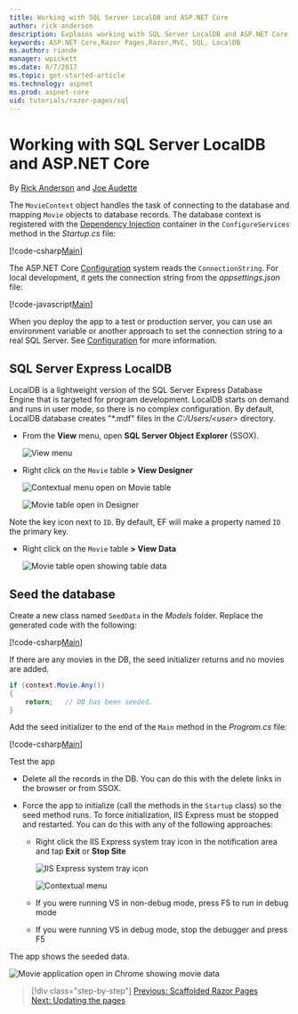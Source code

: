```yaml
---
title: Working with SQL Server LocalDB and ASP.NET Core
author: rick-anderson
description: Explains working with SQL Server LocalDB and ASP.NET Core.
keywords: ASP.NET Core,Razor Pages,Razor,MVC, SQL, LocalDB
ms.author: riande
manager: wpickett
ms.date: 8/7/2017
ms.topic: get-started-article
ms.technology: aspnet
ms.prod: aspnet-core
uid: tutorials/razor-pages/sql
---
```

# Working with SQL Server LocalDB and ASP.NET Core

By [Rick Anderson](https://twitter.com/RickAndMSFT) and [Joe Audette](https://twitter.com/joeaudette) 

The `MovieContext` object handles the task of connecting to the database and mapping `Movie` objects to database records. The database context is registered with the [Dependency Injection](xref:fundamentals/dependency-injection) container in the `ConfigureServices` method in the *Startup.cs* file:

[!code-csharp[Main](razor-pages-start/sample/RazorPagesMovie/Startup.cs?name=snippet_ConfigureServices&highlight=6-7)]

The ASP.NET Core [Configuration](xref:fundamentals/configuration) system reads the `ConnectionString`. For local development, it gets the connection string from the *appsettings.json* file:

[!code-javascript[Main](razor-pages-start/sample/RazorPagesMovie/appsettings.json?highlight=2&range=8-10)]

When you deploy the app to a test or production server, you can use an environment variable or another approach to set the connection string to a real SQL Server. See [Configuration](xref:fundamentals/configuration) for more information.

## SQL Server Express LocalDB

LocalDB is a lightweight version of the SQL Server Express Database Engine that is targeted for program development. LocalDB starts on demand and runs in user mode, so there is no complex configuration. By default, LocalDB database creates "\*.mdf" files in the *C:/Users/\<user\>* directory.

* From the **View** menu, open **SQL Server Object Explorer** (SSOX).

  ![View menu](sql/_static/ssox.png)

* Right click on the `Movie` table **> View Designer**

  ![Contextual menu open on Movie table](sql/_static/design.png)

  ![Movie table open in Designer](sql/_static/dv.png)

Note the key icon next to `ID`. By default, EF will make a property named `ID` the primary key.

* Right click on the `Movie` table **> View Data**

  ![Movie table open showing table data](sql/_static/vd22.png)

## Seed the database

Create a new class named `SeedData` in the *Models* folder. Replace the generated code with the following:

[!code-csharp[Main](razor-pages-start/sample/RazorPagesMovie/Models/SeedData.cs?name=snippet_1)]

If there are any movies in the DB, the seed initializer returns and no movies are added.

```csharp
if (context.Movie.Any())
{
    return;   // DB has been seeded.
}
```

Add the seed initializer to the end of the `Main` method in the *Program.cs* file:

[!code-csharp[Main](razor-pages-start/sample/RazorPagesMovie/Program.cs?highlight=6,17-32)]

Test the app

* Delete all the records in the DB. You can do this with the delete links in the browser or from SSOX.
* Force the app to initialize (call the methods in the `Startup` class) so the seed method runs. To force initialization, IIS Express must be stopped and restarted. You can do this with any of the following approaches:

  * Right click the IIS Express system tray icon in the notification area and tap **Exit** or **Stop Site**

    ![IIS Express system tray icon](../first-mvc-app/working-with-sql/_static/iisExIcon.png)

    ![Contextual menu](sql/_static/stopIIS.png)

   * If you were running VS in non-debug mode, press F5 to run in debug mode
   * If you were running VS in debug mode, stop the debugger and press F5
   
The app shows the seeded data.

![Movie application open in Chrome showing movie data](sql/_static/m55.png)


>[!div class="step-by-step"]
[Previous: Scaffolded Razor Pages](xref:tutorials/razor-pages/page)   
[Next: Updating the pages](xref:tutorials/razor-pages/da1)

